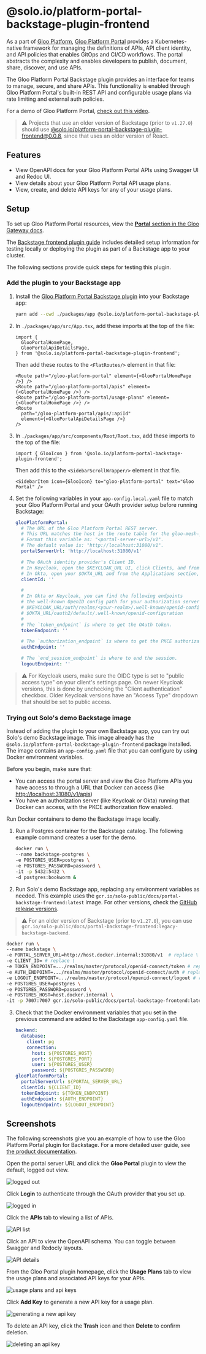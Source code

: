 # @solo.io/platform-portal-backstage-plugin-frontend

As a part of [Gloo Platform](https://www.solo.io/products/gloo-platform/), [Gloo Platform Portal](https://www.solo.io/products/gloo-portal/) provides a Kubernetes-native framework for managing the definitions of APIs, API client identity, and API policies that enables GitOps and CI/CD workflows. The portal abstracts the complexity and enables developers to publish, document, share, discover, and use APIs.

The Gloo Platform Portal Backstage plugin provides an interface for teams to manage, secure, and share APIs. This functionality is enabled through Gloo Platform Portal's built-in REST API and configurable usage plans via rate limiting and external auth policies.

For a demo of Gloo Platform Portal, [check out this video](https://www.youtube.com/watch?v=YL1aqjZDqGQ&t=0).

> &#x26a0;&#xfe0f; Projects that use an older version of Backstage (prior to `v1.27.0`) should use [@solo.io/platform-portal-backstage-plugin-frontend@0.0.8](https://www.npmjs.com/package/@solo.io/platform-portal-backstage-plugin-backend/v/0.0.8), since that uses an older version of React.

## Features

- View OpenAPI docs for your Gloo Platform Portal APIs using Swagger UI and Redoc UI.
- View details about your Gloo Platform Portal API usage plans.
- View, create, and delete API keys for any of your usage plans.

## Setup

To set up Gloo Platform Portal resources, view the [**Portal** section in the Gloo Gateway docs](https://docs.solo.io/gloo-gateway/main/portal/).

The [Backstage frontend plugin guide](https://docs.solo.io/gloo-gateway/main/portal/dev-portal/frontend/backstage/) includes detailed setup information for testing locally or deploying the plugin as part of a Backstage app to your cluster.

The following sections provide quick steps for testing this plugin.

### Add the plugin to your Backstage app

1. Install the [Gloo Platform Portal Backstage plugin](https://www.npmjs.com/package/@solo.io/platform-portal-backstage-plugin-frontend) into your Backstage app:

   ```bash
   yarn add --cwd ./packages/app @solo.io/platform-portal-backstage-plugin-frontend
   ```

2. In `./packages/app/src/App.tsx`, add these imports at the top of the file:

   ```tsx
   import {
     GlooPortalHomePage,
     GlooPortalApiDetailsPage,
   } from '@solo.io/platform-portal-backstage-plugin-frontend';
   ```

   Then add these routes to the `<FlatRoutes/>` element in that file:

   ```tsx
   <Route path="/gloo-platform-portal" element={<GlooPortalHomePage />} />
   <Route path="/gloo-platform-portal/apis" element={<GlooPortalHomePage />} />
   <Route path="/gloo-platform-portal/usage-plans" element={<GlooPortalHomePage />} />
   <Route
     path="/gloo-platform-portal/apis/:apiId"
     element={<GlooPortalApiDetailsPage />}
   />
   ```

3. In `./packages/app/src/components/Root/Root.tsx`, add these imports to the top of the file:

   ```tsx
   import { GlooIcon } from '@solo.io/platform-portal-backstage-plugin-frontend';
   ```

   Then add this to the `<SidebarScrollWrapper/>` element in that file.

   ```tsx
   <SidebarItem icon={GlooIcon} to="gloo-platform-portal" text="Gloo Portal" />
   ```

4. Set the following variables in your `app-config.local.yaml` file to match your Gloo Platform Portal and your OAuth provider setup before running Backstage:

   ```yaml
   glooPlatformPortal:
     # The URL of the Gloo Platform Portal REST server.
     # This URL matches the host in the route table for the gloo-mesh-portal-server.
     # Format this variable as: "<portal-server-url>/v1".
     # The default value is: "http://localhost:31080/v1".
     portalServerUrl: 'http://localhost:31080/v1'

     # The OAuth identity provider's Client ID.
     # In Keycloak, open the $KEYCLOAK_URL UI, click Clients, and from the Settings tab, find the Client ID.
     # In Okta, open your $OKTA_URL and from the Applications section, find your app's Client ID.
     clientId: ''

     #
     # In Okta or Keycloak, you can find the following endpoints
     # the well-known OpenID config path for your authorization server, such as:
     # $KEYCLOAK_URL/auth/realms/<your-realm>/.well-known/openid-configuration
     # $OKTA_URL/oauth2/default/.well-known/openid-configuration
     #
     # The `token_endpoint` is where to get the OAuth token.
     tokenEndpoint: ''

     # The `authorization_endpoint` is where to get the PKCE authorization code.
     authEndpoint: ''

     # The `end_session_endpoint` is where to end the session.
     logoutEndpoint: ''
   ```

> &#x26a0;&#xfe0f; For Keycloak users, make sure the OIDC type is set to "public access type" on your client's settings page. On newer Keycloak versions, this is done by unchecking the "Client authentication" checkbox. Older Keycloak versions have an "Access Type" dropdown that should be set to public access.

### Trying out Solo's demo Backstage image

Instead of adding the plugin to your own Backstage app, you can try out Solo's demo Backstage image. This image already has the `@solo.io/platform-portal-backstage-plugin-frontend` package installed. The image contains an `app-config.yaml` file that you can configure by using Docker environment variables.

Before you begin, make sure that:

- You can access the portal server and view the Gloo Platform APIs you have access to through a URL that Docker can access (like [http://localhost:31080/v1/apis](http://localhost:31080/v1/apis))
- You have an authorization server (like Keycloak or Okta) running that Docker can access, with the PKCE authorization flow enabled.

Run Docker containers to demo the Backstage image locally.

1. Run a Postgres container for the Backstage catalog. The following example command creates a user for the demo.

   ```sh
   docker run \
   --name backstage-postgres \
   -e POSTGRES_USER=postgres \
   -e POSTGRES_PASSWORD=password \
   -it -p 5432:5432 \
   -d postgres:bookworm &
   ```

2. Run Solo's demo Backstage app, replacing any environment variables as needed. This example uses the `gcr.io/solo-public/docs/portal-backstage-frontend:latest` image. For other versions, check the [GitHub release versions](https://github.com/solo-io/platform-portal-backstage-plugin-frontend/releases).

> &#x26a0;&#xfe0f; For an older version of Backstage (prior to `v1.27.0`), you can use `gcr.io/solo-public/docs/portal-backstage-frontend:legacy-backstage-backend`.

```sh
docker run \
--name backstage \
-e PORTAL_SERVER_URL=http://host.docker.internal:31080/v1  # replace \
-e CLIENT_ID= # replace \
-e TOKEN_ENDPOINT=.../realms/master/protocol/openid-connect/token # replace \
-e AUTH_ENDPOINT=.../realms/master/protocol/openid-connect/auth # replace \
-e LOGOUT_ENDPOINT=.../realms/master/protocol/openid-connect/logout # replace \
-e POSTGRES_USER=postgres \
-e POSTGRES_PASSWORD=password \
-e POSTGRES_HOST=host.docker.internal \
-it -p 7007:7007 gcr.io/solo-public/docs/portal-backstage-frontend:latest
```

3. Check that the Docker environment variables that you set in the previous command are added to the Backstage `app-config.yaml` file.

   ```yaml
   backend:
     database:
       client: pg
       connection:
         host: ${POSTGRES_HOST}
         port: ${POSTGRES_PORT}
         user: ${POSTGRES_USER}
         password: ${POSTGRES_PASSWORD}
   glooPlatformPortal:
     portalServerUrl: ${PORTAL_SERVER_URL}
     clientId: ${CLIENT_ID}
     tokenEndpoint: ${TOKEN_ENDPOINT}
     authEndpoint: ${AUTH_ENDPOINT}
     logoutEndpoint: ${LOGOUT_ENDPOINT}
   ```

## Screenshots

The following screenshots give you an example of how to use the Gloo Platform Portal plugin for Backstage. For a more detailed user guide, see [the product documentation](https://docs.solo.io/gloo-gateway/main/portal/dev-portal/end-user-guide/).

Open the portal server URL and click the **Gloo Portal** plugin to view the default, logged out view.

![logged out](./readme_assets/logged-out.png)

Click **Login** to authenticate through the OAuth provider that you set up.

![logged in](./readme_assets/logged-in.png)

Click the **APIs** tab to viewing a list of APIs.

![API list](./readme_assets/apis.png)

Click an API to view the OpenAPI schema. You can toggle between Swagger and Redocly layouts.

![API details](./readme_assets/api-details.png)

From the Gloo Portal plugin homepage, click the **Usage Plans** tab to view the usage plans and associated API keys for your APIs.

![usage plans and api keys](./readme_assets/usage-plans.png)

Click **Add Key** to generate a new API key for a usage plan.

![generating a new api key](./readme_assets/generate-new-key.png)

To delete an API key, click the **Trash** icon and then **Delete** to confirm deletion.

![deleting an api key](./readme_assets/delete-api-key.png)
